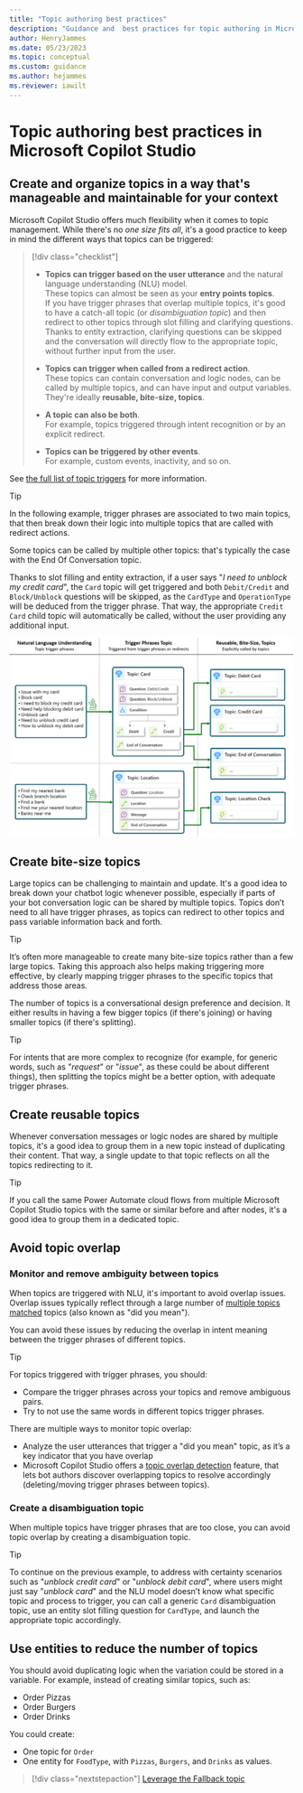 ```yaml
---
title: "Topic authoring best practices"
description: "Guidance and  best practices for topic authoring in Microsoft Copilot Studio."
author: HenryJammes
ms.date: 05/23/2023
ms.topic: conceptual
ms.custom: guidance
ms.author: hejammes
ms.reviewer: iawilt
---
```


# Topic authoring best practices in Microsoft Copilot Studio


## Create and organize topics in a way that's manageable and maintainable for your context

Microsoft Copilot Studio offers much flexibility when it comes to topic management. While there's no _one size fits all_, it's a good practice to keep in mind the different ways that topics can be triggered:
> [!div class="checklist"]
>
> - **Topics can trigger based on the user utterance** and the natural language understanding (NLU) model.  
>   These topics can almost be seen as your **entry points topics**.  
>   If you have trigger phrases that overlap multiple topics, it's good to have a catch-all topic (or _disambiguation topic_) and then redirect to other topics through slot filling and clarifying questions.  
>   Thanks to entity extraction, clarifying questions can be skipped and the conversation will directly flow to the appropriate topic, without further input from the user.  
>  
> - **Topics can trigger when called from a redirect action**.  
>   These topics can contain conversation and logic nodes, can be called by multiple topics, and can have input and output variables. They're ideally **reusable, bite-size, topics**.  
>  
> - **A topic can also be both**.  
>   For example, topics triggered through intent recognition or by an explicit redirect.
>    
>  - **Topics can be triggered by other events**.  
>    For example, custom events, inactivity, and so on.  

See [the full list of topic triggers](/power-virtual-agents/authoring-triggers) for more information.

> [!TIP]
> In the following example, trigger phrases are associated to two main topics, that then break down their logic into multiple topics that are called with redirect actions.
>  
> Some topics can be called by multiple other topics: that's typically the case with the End Of Conversation topic.
>  
> Thanks to slot filling and entity extraction, if a user says "_I need to unblock my credit card_", the `Card` topic will get triggered and both `Debit/Credit` and `Block/Unblock` questions will be skipped, as the `CardType` and `OperationType` will be deduced from the trigger phrase. That way, the appropriate `Credit Card` child topic will automatically be called, without the user providing any additional input.

![Diagram showing Microsoft Copilot Studio topics being triggered by trigger phrases but also by other topics.](./media/topics/topic-authoring-best-practices.png)

## Create bite-size topics

Large topics can be challenging to maintain and update. It's a good idea to break down your chatbot logic whenever possible, especially if parts of your bot conversation logic can be shared by multiple topics.
Topics don’t need to all have trigger phrases, as topics can redirect to other topics and pass variable information back and forth.

> [!TIP]
> It’s often more manageable to create many bite-size topics rather than a few large topics. Taking this approach also helps making triggering more effective, by clearly mapping trigger phrases to the specific topics that address those areas.

The number of topics is a conversational design preference and decision. It either results in having a few bigger topics (if there's joining) or having smaller topics (if there's splitting).

> [!TIP]
> For intents that are more complex to recognize (for example, for generic words, such as "_request_" or "_issue_", as these could be about different things), then splitting the topics might be a better option, with adequate trigger phrases.

## Create reusable topics

Whenever conversation messages or logic nodes are shared by multiple topics, it's a good idea to group them in a new topic instead of duplicating their content.
That way, a single update to that topic reflects on all the topics redirecting to it.

> [!TIP]
> If you call the same Power Automate cloud flows from multiple Microsoft Copilot Studio topics with the same or similar before and after nodes, it's a good idea to group them in a dedicated topic.

## Avoid topic overlap

### Monitor and remove ambiguity between topics

When topics are triggered with NLU, it's important to avoid overlap issues. Overlap issues typically reflect through a large number of [multiple topics matched](/power-virtual-agents/preview/authoring-system-topics#multiple-topics-matched) topics (also known as "did you mean").

You can avoid these issues by reducing the overlap in intent meaning between the trigger phrases of different topics.

> [!TIP]
> For topics triggered with trigger phrases, you should:
>
> - Compare the trigger phrases across your topics and remove ambiguous pairs.
> - Try to not use the same words in different topics trigger phrases.
>
> There are multiple ways to monitor topic overlap:
>
> - Analyze the user utterances that trigger a "did you mean" topic, as it’s a key indicator that you have overlap
> - Microsoft Copilot Studio offers a [topic overlap detection](/power-virtual-agents/advanced-ai-features#topic-overlap-detection) feature, that lets bot authors discover overlapping topics to resolve accordingly (deleting/moving trigger phrases between topics).

### Create a disambiguation topic

When multiple topics have trigger phrases that are too close, you can avoid topic overlap by creating a disambiguation topic.

> [!TIP]
> To continue on the previous example, to address with certainty scenarios such as "_unblock credit card_" or "_unblock debit card_", where users might just say "_unblock card_" and the NLU model doesn’t know what specific topic and process to trigger, you can call a generic `Card` disambiguation topic, use an entity slot filling question for `CardType`, and launch the appropriate topic accordingly.

## Use entities to reduce the number of topics

You should avoid duplicating logic when the variation could be stored in a variable. For example, instead of creating similar topics, such as:

- Order Pizzas
- Order Burgers
- Order Drinks

You could create:

- One topic for `Order`
- One entity for `FoodType`, with `Pizzas`, `Burgers`, and `Drinks` as values.

> [!div class="nextstepaction"]
> [Leverage the Fallback topic](fallback-topic.md)
